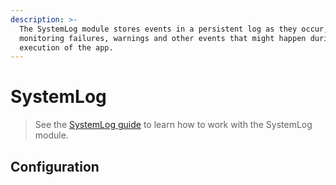 ```yaml
---
description: >-
  The SystemLog module stores events in a persistent log as they occur, aimed at
  monitoring failures, warnings and other events that might happen during the
  execution of the app.
---
```


# SystemLog

> See the [SystemLog guide](../../../guide/systemlog-guide.md) to learn how to work with the SystemLog module.

## Configuration




